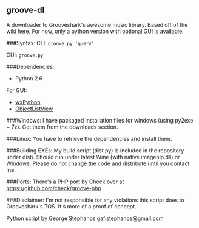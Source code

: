 groove-dl
----------------------------
A downloader to Grooveshark's awesome music library. Based off of the [wiki here](http://nettech.wikia.com/wiki/Grooveshark_Internal_API). For now, only a python version with optional GUI is available.

###Syntax:
CLI: ```groove.py 'query'```

GUI: ```groove.py```

###Dependencies:
* Python 2.6

For GUI:
* [wxPython](http://www.wxpython.org)
* [ObjectListView](http://objectlistview.sourceforge.net/python)

###Windows:
I have packaged installation files for windows (using py2exe + 7z). Get them from the downloads section.

###Linux:
You have to retrieve the dependencies and install them.

###Building EXEs:
My build script (dist.py) is included in the repository under dist/. Should run under latest Wine (with native imagehlp.dll) or Windows. Please do not change the code and distribute until you contact me.

###Ports:
There's a PHP port by Check over at https://github.com/check/groove-php 

###Disclaimer:
I'm not responsible for any violations this script does to Grooveshark's TOS. It's more of a proof of concept.

Python script by George Stephanos <gaf.stephanos@gmail.com>
